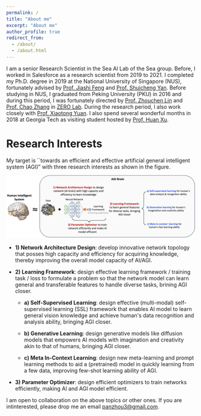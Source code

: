 ```yaml
---
permalink: /
title: "About me"
excerpt: "About me"
author_profile: true
redirect_from: 
  - /about/
  - /about.html
---
```



I am a senior Research Scientist in the Sea AI Lab of the Sea group. Before, I worked in Salesforce as a research scientist from 2019 to 2021.  I completed my Ph.D. degree in 2019 at the National University of Singapore (NUS), fortunately advised by <a href="https://sites.google.com/site/jshfeng/">Prof. Jiashi Feng</a> and <a href="https://www.ece.nus.edu.sg/stfpage/eleyans/"> Prof. Shuicheng Yan</a>. Before studying in NUS, I graduated from Peking University (PKU) in 2016 and during this period, I was fortunately directed by <a href="http://www.cis.pku.edu.cn/faculty/vision/zlin/zlin.htm"> Prof. Zhouchen Lin</a> and <a href="http://www.cis.pku.edu.cn/faculty/vision/zhangchao/zhangchao.htm"> Prof. Chao Zhang</a> in <a href="https://zero-lab-pku.github.io/"> ZERO Lab</a>. During the research period, I also work closely with <a href="https://sites.google.com/site/xtyuan1980/"> Prof. Xiaotong Yuan</a>. I also spend several wonderful months in 2018 at Georgia Tech as visiting student hosted by <a href="https://sites.gatech.edu/huan-xu/"> Prof. Huan Xu</a>. 
			


Research Interests
======
My target is ``towards an efficient and effective artificial general intelligent system (AGI)” with three research interests as shown in the figure.

![Editing a markdown file for a talk](/images/research.png)


* **1)	Network Architecture Design**: develop innovative network topology that posses high capacity and efficiency for acquiring knowledge, thereby improving the overall model capacity of AI/AGI.

* **2)	Learning Framework**: design effective learning framework / training task / loss to formulate a problem so that the network model can learn general and transferable features to handle diverse tasks, brining AGI closer. 

  * **a) Self-Supervised Learning**: design effective (multi-modal) self-supervised learning (SSL) framework that enables AI model to learn general vision knowledge and achieve human's data recognition and analysis ability, bringing AGI closer. 
 

  * **b) Generative Learning**: design generative models like diffusion models that empowers AI models with imagination and creativity akin to that of humans, bringing AGI closer. 

  * **c) Meta In-Context Learning**: design new meta-learning and prompt learning methods to aid a (pretrained) model in quickly learning from a few data, improving few-shot learning ability of AGI. 

* **3)	Parameter Optimizer**: design efficient optimizers to train networks efficiently, making AI and AGI model efficient.

I am open to collaboration on the above topics or other ones. If you are intinterested, please drop me an email panzhou3@gmail.com. 
